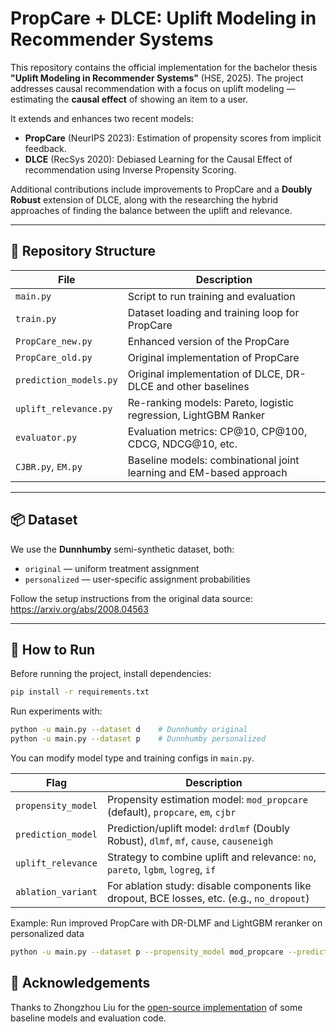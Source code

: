 # PropCare + DLCE: Uplift Modeling in Recommender Systems

This repository contains the official implementation for the bachelor thesis **"Uplift Modeling in Recommender Systems"** (HSE, 2025). The project addresses causal recommendation with a focus on uplift modeling — estimating the **causal effect** of showing an item to a user.

It extends and enhances two recent models:

- **PropCare** (NeurIPS 2023): Estimation of propensity scores from implicit feedback.
- **DLCE** (RecSys 2020): Debiased Learning for the Causal Effect of recommendation using Inverse Propensity Scoring.

Additional contributions include improvements to PropCare and a **Doubly Robust** extension of DLCE, along with the researching the hybrid approaches of finding the balance between the uplift and relevance.

---

## 📁 Repository Structure

| File                   | Description                                                                 |
|------------------------|-----------------------------------------------------------------------------|
| `main.py`              | Script to run training and evaluation                                       |
| `train.py`             | Dataset loading and training loop for PropCare                              |
| `PropCare_new.py`      | Enhanced version of the PropCare                                            |
| `PropCare_old.py`      | Original implementation of PropCare                                         |
| `prediction_models.py` | Original implementation of DLCE, DR-DLCE and other baselines                |
| `uplift_relevance.py`  | Re-ranking models: Pareto, logistic regression, LightGBM Ranker             |
| `evaluator.py`         | Evaluation metrics: CP@10, CP@100, CDCG, NDCG@10, etc.                      |
| `CJBR.py`, `EM.py`     | Baseline models: combinational joint learning and EM-based approach         |

---

## 📦 Dataset

We use the **Dunnhumby** semi-synthetic dataset, both:
- `original` — uniform treatment assignment
- `personalized` — user-specific assignment probabilities

Follow the setup instructions from the original data source:  
https://arxiv.org/abs/2008.04563

---

## 🚀 How to Run

Before running the project, install dependencies:

```bash
pip install -r requirements.txt
```

Run experiments with:

```bash
python -u main.py --dataset d    # Dunnhumby original
python -u main.py --dataset p    # Dunnhumby personalized
```

You can modify model type and training configs in `main.py`.

| Flag | Description |
|------|-------------|
| `propensity_model` | Propensity estimation model: `mod_propcare` (default), `propcare`, `em`, `cjbr` |
| `prediction_model` | Prediction/uplift model: `drdlmf` (Doubly Robust), `dlmf`, `mf`, `cause`, `causeneigh` |
| `uplift_relevance` | Strategy to combine uplift and relevance: `no`, `pareto`, `lgbm`, `logreg`, `if` |
| `ablation_variant` | For ablation study: disable components like dropout, BCE losses, etc. (e.g., `no_dropout`) | and etc.

Example: Run improved PropCare with DR-DLMF and LightGBM reranker on personalized data

```bash
python -u main.py --dataset p --propensity_model mod_propcare --prediction_model drdlmf --uplift_relevance lgbm
```

<!-- ## 💡 Citation

If you use this code in your research or project, please cite:

```
Tanya Tomayly (2025). Uplift Modeling in Recommender Systems. Bachelor Thesis, HSE University.
``` -->

## 🤝 Acknowledgements

Thanks to Zhongzhou Liu for the [open-source implementation](https://github.com/mediumboat/PropCare) of some baseline models and evaluation code.